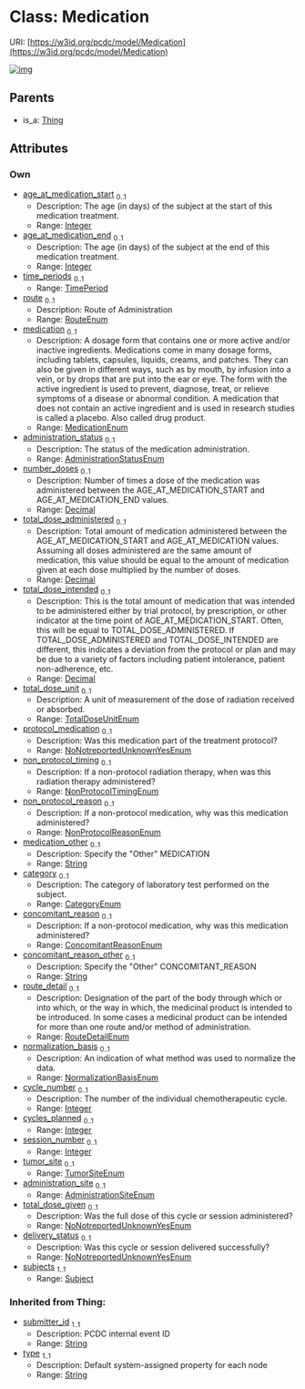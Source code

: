 
# Class: Medication




URI: [https://w3id.org/pcdc/model/Medication](https://w3id.org/pcdc/model/Medication)


[![img](https://yuml.me/diagram/nofunky;dir:TB/class/[TimePeriod],[Thing],[Subject],[Subject]<subjects%201..1-++[Medication&#124;age_at_medication_start:integer%20%3F;age_at_medication_end:integer%20%3F;route:RouteEnum%20%3F;medication:MedicationEnum%20%3F;administration_status:AdministrationStatusEnum%20%3F;number_doses:decimal%20%3F;total_dose_administered:decimal%20%3F;total_dose_intended:decimal%20%3F;total_dose_unit:TotalDoseUnitEnum%20%3F;protocol_medication:NoNotreportedUnknownYesEnum%20%3F;non_protocol_timing:NonProtocolTimingEnum%20%3F;non_protocol_reason:NonProtocolReasonEnum%20%3F;medication_other:string%20%3F;category:CategoryEnum%20%3F;concomitant_reason:ConcomitantReasonEnum%20%3F;concomitant_reason_other:string%20%3F;route_detail:RouteDetailEnum%20%3F;normalization_basis:NormalizationBasisEnum%20%3F;cycle_number:integer%20%3F;cycles_planned:integer%20%3F;session_number:integer%20%3F;tumor_site:TumorSiteEnum%20%3F;administration_site:AdministrationSiteEnum%20%3F;total_dose_given:NoNotreportedUnknownYesEnum%20%3F;delivery_status:NoNotreportedUnknownYesEnum%20%3F;submitter_id(i):string;type(i):string],[TimePeriod]<time_periods%200..1-++[Medication],[Thing]^-[Medication])](https://yuml.me/diagram/nofunky;dir:TB/class/[TimePeriod],[Thing],[Subject],[Subject]<subjects%201..1-++[Medication&#124;age_at_medication_start:integer%20%3F;age_at_medication_end:integer%20%3F;route:RouteEnum%20%3F;medication:MedicationEnum%20%3F;administration_status:AdministrationStatusEnum%20%3F;number_doses:decimal%20%3F;total_dose_administered:decimal%20%3F;total_dose_intended:decimal%20%3F;total_dose_unit:TotalDoseUnitEnum%20%3F;protocol_medication:NoNotreportedUnknownYesEnum%20%3F;non_protocol_timing:NonProtocolTimingEnum%20%3F;non_protocol_reason:NonProtocolReasonEnum%20%3F;medication_other:string%20%3F;category:CategoryEnum%20%3F;concomitant_reason:ConcomitantReasonEnum%20%3F;concomitant_reason_other:string%20%3F;route_detail:RouteDetailEnum%20%3F;normalization_basis:NormalizationBasisEnum%20%3F;cycle_number:integer%20%3F;cycles_planned:integer%20%3F;session_number:integer%20%3F;tumor_site:TumorSiteEnum%20%3F;administration_site:AdministrationSiteEnum%20%3F;total_dose_given:NoNotreportedUnknownYesEnum%20%3F;delivery_status:NoNotreportedUnknownYesEnum%20%3F;submitter_id(i):string;type(i):string],[TimePeriod]<time_periods%200..1-++[Medication],[Thing]^-[Medication])

## Parents

 *  is_a: [Thing](Thing.md)

## Attributes


### Own

 * [age_at_medication_start](age_at_medication_start.md)  <sub>0..1</sub>
     * Description: The age (in days) of the subject at the start of this medication treatment.
     * Range: [Integer](types/Integer.md)
 * [age_at_medication_end](age_at_medication_end.md)  <sub>0..1</sub>
     * Description: The age (in days) of the subject at the end of this medication treatment.
     * Range: [Integer](types/Integer.md)
 * [time_periods](time_periods.md)  <sub>0..1</sub>
     * Range: [TimePeriod](TimePeriod.md)
 * [route](route.md)  <sub>0..1</sub>
     * Description: Route of Administration
     * Range: [RouteEnum](RouteEnum.md)
 * [medication](medication.md)  <sub>0..1</sub>
     * Description: A dosage form that contains one or more active and/or inactive ingredients. Medications come in many dosage forms, including tablets, capsules, liquids, creams, and patches. They can also be given in different ways, such as by mouth, by infusion into a vein, or by drops that are put into the ear or eye. The form with the active ingredient is used to prevent, diagnose, treat, or relieve symptoms of a disease or abnormal condition. A medication that does not contain an active ingredient and is used in research studies is called a placebo. Also called drug product.
     * Range: [MedicationEnum](MedicationEnum.md)
 * [administration_status](administration_status.md)  <sub>0..1</sub>
     * Description: The status of the medication administration.
     * Range: [AdministrationStatusEnum](AdministrationStatusEnum.md)
 * [number_doses](number_doses.md)  <sub>0..1</sub>
     * Description: Number of times a dose of the medication was administered between the AGE_AT_MEDICATION_START and AGE_AT_MEDICATION_END values.
     * Range: [Decimal](types/Decimal.md)
 * [total_dose_administered](total_dose_administered.md)  <sub>0..1</sub>
     * Description: Total amount of medication administered between the AGE_AT_MEDICATION_START and AGE_AT_MEDICATION values. Assuming all doses administered are the same amount of medication, this value should be equal to the amount of medication given at each dose multiplied by the number of doses.
     * Range: [Decimal](types/Decimal.md)
 * [total_dose_intended](total_dose_intended.md)  <sub>0..1</sub>
     * Description: This is the total amount of medication that was intended to be administered either by trial protocol, by prescription, or other indicator at the time point of AGE_AT_MEDICATION_START. Often, this will be equal to TOTAL_DOSE_ADMINISTERED. If TOTAL_DOSE_ADMINISTERED and TOTAL_DOSE_INTENDED are different, this indicates a deviation from the protocol or plan and may be due to a variety of factors including patient intolerance, patient non-adherence, etc.
     * Range: [Decimal](types/Decimal.md)
 * [total_dose_unit](total_dose_unit.md)  <sub>0..1</sub>
     * Description: A unit of measurement of the dose of radiation received or absorbed.
     * Range: [TotalDoseUnitEnum](TotalDoseUnitEnum.md)
 * [protocol_medication](protocol_medication.md)  <sub>0..1</sub>
     * Description: Was this medication part of the treatment protocol?
     * Range: [NoNotreportedUnknownYesEnum](NoNotreportedUnknownYesEnum.md)
 * [non_protocol_timing](non_protocol_timing.md)  <sub>0..1</sub>
     * Description: If a non-protocol radiation therapy, when was this radiation therapy administered?
     * Range: [NonProtocolTimingEnum](NonProtocolTimingEnum.md)
 * [non_protocol_reason](non_protocol_reason.md)  <sub>0..1</sub>
     * Description: If a non-protocol medication, why was this medication administered?
     * Range: [NonProtocolReasonEnum](NonProtocolReasonEnum.md)
 * [medication_other](medication_other.md)  <sub>0..1</sub>
     * Description: Specify the "Other" MEDICATION
     * Range: [String](types/String.md)
 * [category](category.md)  <sub>0..1</sub>
     * Description: The category of laboratory test performed on the subject.
     * Range: [CategoryEnum](CategoryEnum.md)
 * [concomitant_reason](concomitant_reason.md)  <sub>0..1</sub>
     * Description: If a non-protocol medication, why was this medication administered?
     * Range: [ConcomitantReasonEnum](ConcomitantReasonEnum.md)
 * [concomitant_reason_other](concomitant_reason_other.md)  <sub>0..1</sub>
     * Description: Specify the "Other" CONCOMITANT_REASON
     * Range: [String](types/String.md)
 * [route_detail](route_detail.md)  <sub>0..1</sub>
     * Description: Designation of the part of the body through which or into which, or the way in which, the medicinal product is intended to be introduced. In some cases a medicinal product can be intended for more than one route and/or method of administration.
     * Range: [RouteDetailEnum](RouteDetailEnum.md)
 * [normalization_basis](normalization_basis.md)  <sub>0..1</sub>
     * Description: An indication of what method was used to normalize the data.
     * Range: [NormalizationBasisEnum](NormalizationBasisEnum.md)
 * [cycle_number](cycle_number.md)  <sub>0..1</sub>
     * Description: The number of the individual chemotherapeutic cycle.
     * Range: [Integer](types/Integer.md)
 * [cycles_planned](cycles_planned.md)  <sub>0..1</sub>
     * Range: [Integer](types/Integer.md)
 * [session_number](session_number.md)  <sub>0..1</sub>
     * Range: [Integer](types/Integer.md)
 * [tumor_site](tumor_site.md)  <sub>0..1</sub>
     * Range: [TumorSiteEnum](TumorSiteEnum.md)
 * [administration_site](administration_site.md)  <sub>0..1</sub>
     * Range: [AdministrationSiteEnum](AdministrationSiteEnum.md)
 * [total_dose_given](total_dose_given.md)  <sub>0..1</sub>
     * Description: Was the full dose of this cycle or session administered?
     * Range: [NoNotreportedUnknownYesEnum](NoNotreportedUnknownYesEnum.md)
 * [delivery_status](delivery_status.md)  <sub>0..1</sub>
     * Description: Was this cycle or session delivered successfully?
     * Range: [NoNotreportedUnknownYesEnum](NoNotreportedUnknownYesEnum.md)
 * [subjects](subjects.md)  <sub>1..1</sub>
     * Range: [Subject](Subject.md)

### Inherited from Thing:

 * [submitter_id](submitter_id.md)  <sub>1..1</sub>
     * Description: PCDC internal event ID
     * Range: [String](types/String.md)
 * [type](type.md)  <sub>1..1</sub>
     * Description: Default system-assigned property for each node
     * Range: [String](types/String.md)
